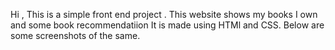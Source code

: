 Hi , This is a simple front end project .
This website shows my books I own and some book recommendatiion
It is made using HTMl and CSS.
Below are some screenshots of the same.
